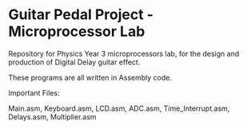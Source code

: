 # Guitar Pedal Project - Microprocessor Lab

Repository for Physics Year 3 microprocessors lab, for the design and production of Digital Delay guitar effect.

These programs are all written in Assembly code.

Important Files:

Main.asm,
Keyboard.asm,
LCD.asm,
ADC.asm,
Time_Interrupt.asm,
Delays.asm,
Multiplier.asm



